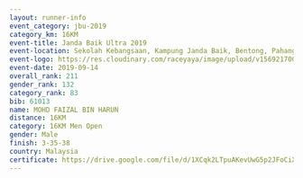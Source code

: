 ```yaml
---
layout: runner-info 
event_category: jbu-2019 
category_km: 16KM 
event-title: Janda Baik Ultra 2019  
event-location: Sekolah Kebangsaan, Kampung Janda Baik, Bentong, Pahang, Malaysia 
event-logo: https://res.cloudinary.com/raceyaya/image/upload/v1569217009/logo/janda-baik_vch1pc.jpg 
event-date: 2019-09-14 
overall_rank: 211
gender_rank: 132
category_rank: 83
bib: 61013
name: MOHD FAIZAL BIN HARUN
distance: 16KM
category: 16KM Men Open
gender: Male
finish: 3-35-38
country: Malaysia
certificate: https://drive.google.com/file/d/1XCqk2LTpuAKevUwG5p2JFoCiXmBjAI_G/view?usp=sharing
---
```

